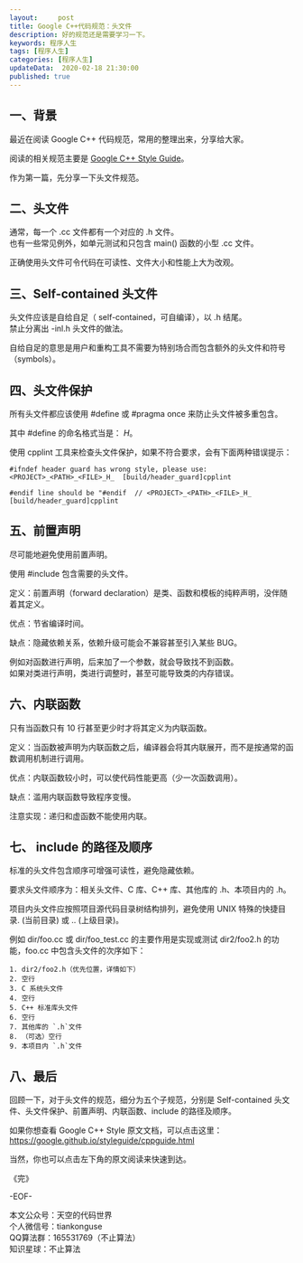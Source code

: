 ```yaml
---   
layout:     post  
title: Google C++代码规范：头文件  
description: 好的规范还是需要学习一下。  
keywords: 程序人生  
tags: [程序人生]    
categories: [程序人生]  
updateData:  2020-02-18 21:30:00  
published: true  
---  
```



## 一、背景  


最近在阅读 Google C++ 代码规范，常用的整理出来，分享给大家。  


阅读的相关规范主要是 [Google C++ Style Guide](https://google.github.io/styleguide/cppguide.html)。  


作为第一篇，先分享一下头文件规范。  


## 二、头文件  


通常，每一个 .cc 文件都有一个对应的 .h 文件。  
也有一些常见例外，如单元测试和只包含 main() 函数的小型 .cc 文件。  


正确使用头文件可令代码在可读性、文件大小和性能上大为改观。  


## 三、Self-contained 头文件  


头文件应该是自给自足（ self-contained，可自编译），以 .h 结尾。  
禁止分离出 -inl.h 头文件的做法。  


自给自足的意思是用户和重构工具不需要为特别场合而包含额外的头文件和符号（symbols）。  


## 四、头文件保护  


所有头文件都应该使用 #define 或 #pragma once 来防止头文件被多重包含。  


其中 #define 的命名格式当是： <PROJECT>_<PATH>_<FILE>_H_。  


使用 cpplint 工具来检查头文件保护，如果不符合要求，会有下面两种错误提示：  


```
#ifndef header guard has wrong style, please use: <PROJECT>_<PATH>_<FILE>_H_  [build/header_guard]cpplint

#endif line should be "#endif  // <PROJECT>_<PATH>_<FILE>_H_  [build/header_guard]cpplint
```


## 五、前置声明  


尽可能地避免使用前置声明。  


使用 #include 包含需要的头文件。  


定义：前置声明（forward declaration）是类、函数和模板的纯粹声明，没伴随着其定义。  


优点：节省编译时间。  


缺点：隐藏依赖关系，依赖升级可能会不兼容甚至引入某些 BUG。  


例如对函数进行声明，后来加了一个参数，就会导致找不到函数。  
如果对类进行声明，类进行调整时，甚至可能导致类的内存错误。  


## 六、内联函数  


只有当函数只有 10 行甚至更少时才将其定义为内联函数。  


定义：当函数被声明为内联函数之后，编译器会将其内联展开，而不是按通常的函数调用机制进行调用。  


优点：内联函数较小时，可以使代码性能更高（少一次函数调用）。  


缺点：滥用内联函数导致程序变慢。  


注意实现：递归和虚函数不能使用内联。  


## 七、  include 的路径及顺序  


标准的头文件包含顺序可增强可读性，避免隐藏依赖。  


要求头文件顺序为：相关头文件、C 库、C++ 库、其他库的 .h、本项目内的 .h。  


项目内头文件应按照项目源代码目录树结构排列，避免使用 UNIX 特殊的快捷目录. (当前目录) 或 .. (上级目录)。  


例如 dir/foo.cc 或 dir/foo\_test.cc 的主要作用是实现或测试 dir2/foo2.h 的功能，foo.cc 中包含头文件的次序如下：  


```
1. dir2/foo2.h（优先位置，详情如下）  
2. 空行  
3. C 系统头文件  
4. 空行  
5. C++ 标准库头文件  
6. 空行  
7. 其他库的 `.h`文件  
8. （可选）空行  
9. 本项目内 `.h`文件  
```


## 八、最后  


回顾一下，对于头文件的规范，细分为五个子规范，分别是 Self-contained 头文件、头文件保护、前置声明、内联函数、include 的路径及顺序。    


如果你想查看 Google C++ Style 原文文档，可以点击这里：https://google.github.io/styleguide/cppguide.html  


当然，你也可以点击左下角的原文阅读来快速到达。  




《完》


-EOF-  



本文公众号：天空的代码世界  
个人微信号：tiankonguse  
QQ算法群：165531769（不止算法）  
知识星球：不止算法  

